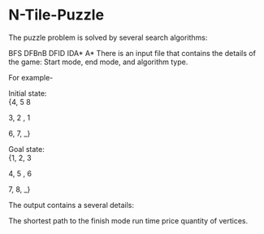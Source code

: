 # N-Tile-Puzzle
The puzzle problem is solved by several search algorithms:

BFS
DFBnB
DFID
IDA*
A*
There is an input file that contains the details of the game: Start mode, end mode, and algorithm type.

For example-

Initial state: <br>
{4, 5 8

3, 2 , 1

6, 7,  _}

Goal state: <br>
{1, 2, 3

4, 5 , 6

7, 8,  _}

The output contains a several details:

The shortest path to the finish mode
run time
price
quantity of vertices.

